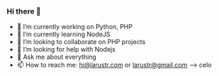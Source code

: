### Hi there 👋

- 🔭 I’m currently working on Python, PHP
- 🌱 I’m currently learning NodeJS
- 👯 I’m looking to collaborate on PHP projects
- 🤔 I’m looking for help with Nodejs
- 💬 Ask me about everything
- 📫 How to reach me: hi@larustr.com or larustr@gmail.com
-->
celo
